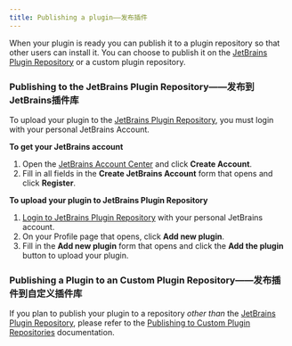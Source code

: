 ```yaml
---
title: Publishing a plugin——发布插件
---
```


When your plugin is ready you can publish it to a plugin repository so that other users can install it. 
You can choose to publish it on the [JetBrains Plugin Repository](https://plugins.jetbrains.com)
or a custom plugin repository. 

### Publishing to the JetBrains Plugin Repository——发布到JetBrains插件库
To upload your plugin to the [JetBrains Plugin Repository](https://plugins.jetbrains.com), 
you must login with your personal JetBrains Account.

**To get your JetBrains account**

1. Open the [JetBrains Account Center](https://account.jetbrains.com) and click **Create Account**.
2. Fill in all fields in the **Create JetBrains Account** form that opens and click **Register**.

**To upload your plugin to JetBrains Plugin Repository**

1. [Login to JetBrains Plugin Repository](https://plugins.jetbrains.com/author/me) with your personal JetBrains account.
2. On your Profile page that opens, click **Add new plugin**.
3. Fill in the **Add new plugin** form that opens and click the **Add the plugin** button to upload your plugin.

### Publishing a Plugin to an Custom Plugin Repository——发布插件到自定义插件库
If you plan to publish your plugin to a repository _other than_ the [JetBrains Plugin Repository](https://plugins.jetbrains.com),
please refer to the [Publishing to Custom Plugin Repositories](update_plugins_format.md) documentation.
